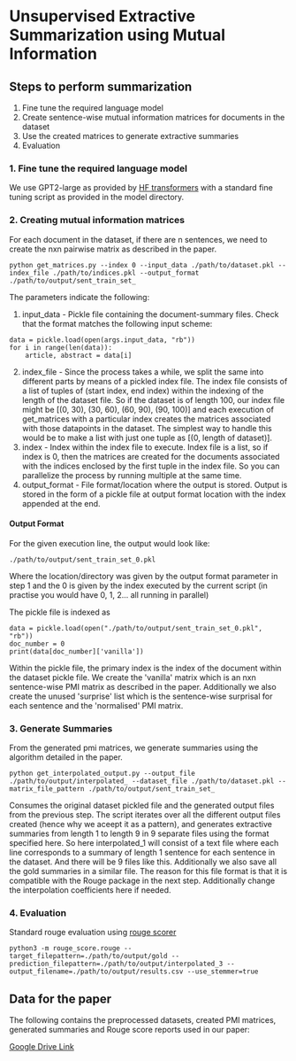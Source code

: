 # Unsupervised Extractive Summarization using Mutual Information

## Steps to perform summarization 

1. Fine tune the required language model
2. Create sentence-wise mutual information matrices for documents in the dataset
3. Use the created matrices to generate extractive summaries
4. Evaluation

### 1. Fine tune the required language model

We use GPT2-large as provided by [HF transformers](https://github.com/huggingface/transformers) with a standard fine tuning script as provided in the model directory.

### 2. Creating mutual information matrices 

For each document in the dataset, if there are n sentences, we need to create the nxn pairwise matrix as described in the paper. <br/>

```
python get_matrices.py --index 0 --input_data ./path/to/dataset.pkl --index_file ./path/to/indices.pkl --output_format ./path/to/output/sent_train_set_
```

The parameters indicate the following:
1. input\_data - Pickle file containing the document-summary files. Check that the format matches the following input scheme: 
```
data = pickle.load(open(args.input_data, "rb"))
for i in range(len(data)):
    article, abstract = data[i]
```
2. index\_file - Since the process takes a while, we split the same into different parts by means of a pickled index file. The index file consists of a list of tuples of (start index, end index) within the indexing of the length of the dataset file. So if the dataset is of length 100, our index file might be [(0, 30), (30, 60), (60, 90), (90, 100)] and each execution of get\_matrices with a particular index creates the matrices associated with those datapoints in the dataset. The simplest way to handle this would be to make a list with just one tuple as [(0, length of dataset)].
3. index - Index within the index file to execute. Index file is a list, so if index is 0, then the matrices are created for the documents associated with the indices enclosed by the first tuple in the index file. So you can parallelize the process by running multiple at the same time. 
4. output\_format - File format/location where the output is stored. Output is stored in the form of a pickle file at output format location with the index appended at the end. 

#### Output Format
For the given execution line, the output would look like:
```
./path/to/output/sent_train_set_0.pkl
```
Where the location/directory was given by the output format parameter in step 1 and the 0 is given by the index executed by the current script (in practise you would have 0, 1, 2... all running in parallel)<br/>

The pickle file is indexed as 
```
data = pickle.load(open("./path/to/output/sent_train_set_0.pkl", "rb"))
doc_number = 0
print(data[doc_number]['vanilla'])
```
Within the pickle file, the primary index is the index of the document within the dataset pickle file. We create the 'vanilla' matrix which is an nxn sentence-wise PMI matrix as described in the paper. Additionally we also create the unused 'surprise' list which is the sentence-wise surprisal for each sentence and the 'normalised' PMI matrix.

### 3. Generate Summaries
From the generated pmi matrices, we generate summaries using the algorithm detailed in the paper. 
```
python get_interpolated_output.py --output_file ./path/to/output/interpolated_ --dataset_file ./path/to/dataset.pkl --matrix_file_pattern ./path/to/output/sent_train_set_ 
```
Consumes the original dataset pickled file and the generated output files from the previous step. The script iterates over all the different output files created (hence why we aceept it as a pattern), and generates extractive summaries from length 1 to length 9 in 9 separate files using the format specified here. So here interpolated\_1 will consist of a text file where each line corresponds to a summary of length 1 sentence for each sentence in the dataset. And there will be 9 files like this. Additionally we also save all the gold summaries in a similar file. The reason for this file format is that it is compatible with the Rouge package in the next step. Additionally change the interpolation coefficients here if needed. 

### 4. Evaluation 
Standard rouge evaluation using [rouge scorer](https://github.com/google-research/google-research/tree/master/rouge)
```
python3 -m rouge_score.rouge --target_filepattern=./path/to/output/gold --prediction_filepattern=./path/to/output/interpolated_3 --output_filename=./path/to/output/results.csv --use_stemmer=true
```

## Data for the paper
The following contains the preprocessed datasets, created PMI matrices, generated summaries and Rouge score reports used in our paper: <br>

[Google Drive Link](https://drive.google.com/drive/folders/1dBPd7trOOdKTNFDtUSGH9Z3zZ2PucDmL?usp=sharing)
